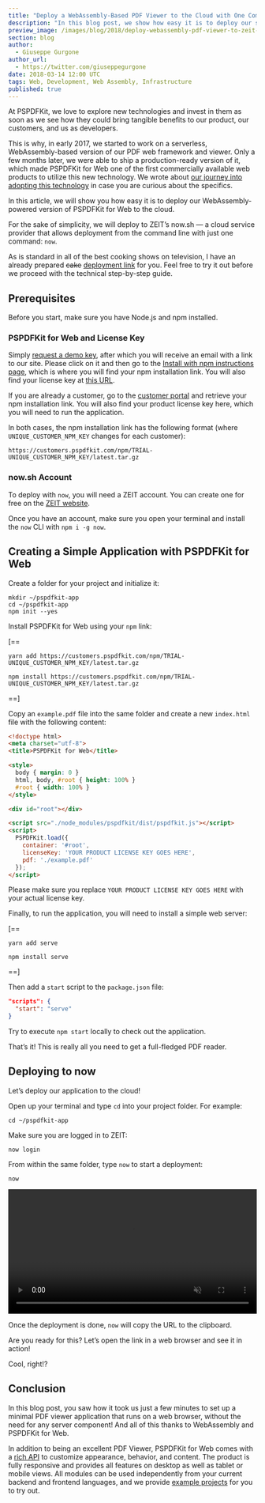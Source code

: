 ```yaml
---
title: "Deploy a WebAssembly-Based PDF Viewer to the Cloud with One Command"
description: "In this blog post, we show how easy it is to deploy our standalone, WebAssembly-powered version of PSPDFKit for Web to ZEIT’s now.sh, a cloud provider."
preview_image: /images/blog/2018/deploy-webassembly-pdf-viewer-to-zeit-now-sh/article-header.png
section: blog
author:
  - Giuseppe Gurgone
author_url:
  - https://twitter.com/giuseppegurgone
date: 2018-03-14 12:00 UTC
tags: Web, Development, Web Assembly, Infrastructure
published: true
---
```


At PSPDFKit, we love to explore new technologies and invest in them as soon as we see how they could bring tangible benefits to our product, our customers, and us as developers.

This is why, in early 2017, we started to work on a serverless, WebAssembly-based version of our PDF web framework and viewer. Only a few months later, we were able to ship a production-ready version of it, which made PSPDFKit for Web one of the first commercially available web products to utilize this new technology. We wrote about [our journey into adopting this technology](https://pspdfkit.com/blog/2017/webassembly-a-new-hope) in case you are curious about the specifics.

In this article, we will show you how easy it is to deploy our WebAssembly-powered version of PSPDFKit for Web to the cloud.

For the sake of simplicity, we will deploy to ZEIT’s now.sh — a cloud service provider that allows deployment from the command line with just one command: `now`.

As is standard in all of the best cooking shows on television, I have an already prepared ~~cake~~ [deployment link](https://example-now-sh-ljvijsojro.now.sh/) for you. Feel free to try it out before we proceed with the technical step-by-step guide.

## Prerequisites

Before you start, make sure you have Node.js and npm installed.

### PSPDFKit for Web and License Key

Simply [request a demo key](https://pspdfkit.com/try), after which you will receive an email with a link to our site. Please click on it and then go to the [Install with npm instructions page](https://pspdfkit.com/guides/web/current/standalone/adding-to-your-project/#install-with-npm), which is where you will find your npm installation link. You will also find your license key at [this URL](https://pspdfkit.com/guides/web/current/standalone/integration/#example-application).

If you are already a customer, go to the [customer portal](https://customers.pspdfkit.com) and retrieve your npm installation link. You will also find your product license key here, which you will need to run the application.

In both cases, the npm installation link has the following format (where `UNIQUE_CUSTOMER_NPM_KEY` changes for each customer):

```
https://customers.pspdfkit.com/npm/TRIAL-UNIQUE_CUSTOMER_NPM_KEY/latest.tar.gz
```

### now.sh Account

To deploy with `now`, you will need a ZEIT account. You can create one for free on the [ZEIT website](https://zeit.co/login).

Once you have an account, make sure you open your terminal and install the `now` CLI with `npm i -g now`.

## Creating a Simple Application with PSPDFKit for Web

Create a folder for your project and initialize it:

```shell
mkdir ~/pspdfkit-app
cd ~/pspdfkit-app
npm init --yes
```

Install PSPDFKit for Web using your `npm` link:

[==
```yarn
yarn add https://customers.pspdfkit.com/npm/TRIAL-UNIQUE_CUSTOMER_NPM_KEY/latest.tar.gz
```

```npm
npm install https://customers.pspdfkit.com/npm/TRIAL-UNIQUE_CUSTOMER_NPM_KEY/latest.tar.gz
```
==]

Copy an `example.pdf` file into the same folder and create a new `index.html` file with the following content:

```html
<!doctype html>
<meta charset="utf-8">
<title>PSPDFKit for Web</title>

<style>
  body { margin: 0 }
  html, body, #root { height: 100% }
  #root { width: 100% }
</style>

<div id="root"></div>

<script src="./node_modules/pspdfkit/dist/pspdfkit.js"></script>
<script>
  PSPDFKit.load({
    container: '#root',
    licenseKey: 'YOUR PRODUCT LICENSE KEY GOES HERE',
    pdf: './example.pdf'
  });
</script>
```

Please make sure you replace `YOUR PRODUCT LICENSE KEY GOES HERE` with your actual license key.

Finally, to run the application, you will need to install a simple web server:

[==
```yarn
yarn add serve
```

```npm
npm install serve
```
==]

Then add a `start` script to the `package.json` file:

```json
"scripts": {
  "start": "serve"
}
```

Try to execute `npm start` locally to check out the application.

That’s it! This is really all you need to get a full-fledged PDF reader.

## Deploying to now

Let’s deploy our application to the cloud!

Open up your terminal and type `cd` into your project folder. For example:

```shell
cd ~/pspdfkit-app
```

Make sure you are logged in to ZEIT:

```shell
now login
```

From within the same folder, type `now` to start a deployment:

```shell
now
```

<video src="/images/blog/2018/deploy-webassembly-pdf-viewer-to-zeit-now-sh/pspdfkit-now.mp4"  width="100%" loop muted playsinline data-controller="video" data-video-autoplay="true"></video>


Once the deployment is done, `now` will copy the URL to the clipboard.

Are you ready for this? Let’s open the link in a web browser and see it in action!

Cool, right!?

## Conclusion

In this blog post, you saw how it took us just a few minutes to set up a minimal PDF viewer application that runs on a web browser, without the need for any server component! And all of this thanks to WebAssembly and PSPDFKit for Web.

In addition to being an excellent PDF Viewer, PSPDFKit for Web comes with a [rich API](https://pspdfkit.com/api/web/) to customize appearance, behavior, and content. The product is fully responsive and provides all features on desktop as well as tablet or mobile views. All modules can be used independently from your current backend and frontend languages, and we provide [example projects](https://pspdfkit.com/guides/web/current/pspdfkit-for-web/example-projects/) for you to try out.

